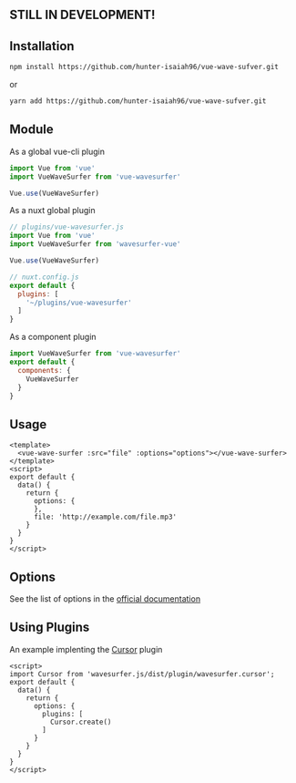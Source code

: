 ## STILL IN DEVELOPMENT!

## Installation
```bash
npm install https://github.com/hunter-isaiah96/vue-wave-sufver.git
```
or
```bash
yarn add https://github.com/hunter-isaiah96/vue-wave-sufver.git
```

## Module
As a global vue-cli plugin
```javascript
import Vue from 'vue'
import VueWaveSurfer from 'vue-wavesurfer'

Vue.use(VueWaveSurfer)
```
As a nuxt global plugin
```javascript
// plugins/vue-wavesurfer.js
import Vue from 'vue'
import VueWaveSurfer from 'wavesurfer-vue'

Vue.use(VueWaveSurfer)
```

```javascript
// nuxt.config.js
export default {
  plugins: [
    '~/plugins/vue-wavesurfer'
  ]
}
```
As a component plugin
```javascript
import VueWaveSurfer from 'vue-wavesurfer'
export default {
  components: {
    VueWaveSurfer
  }
}
```

## Usage
```vue
<template>
  <vue-wave-surfer :src="file" :options="options"></vue-wave-surfer>
</template>
<script>
export default {
  data() {
    return {
      options: {
      },
      file: 'http://example.com/file.mp3'
    }
  }
}
</script>
```

## Options
See the list of options in the [official documentation](https://wavesurfer-js.org/docs/options.html)

## Using Plugins
An example implenting the [Cursor](https://wavesurfer-js.org/plugins/cursor.html) plugin
```vue
<script>
import Cursor from 'wavesurfer.js/dist/plugin/wavesurfer.cursor';
export default {
  data() {
    return {
      options: {
        plugins: [
          Cursor.create()
        ]
      }
    }
  }
}
</script>
```
